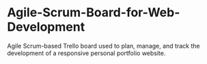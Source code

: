# Agile-Scrum-Board-for-Web-Development
Agile Scrum-based Trello board used to plan, manage, and track the development of a responsive personal portfolio website.
